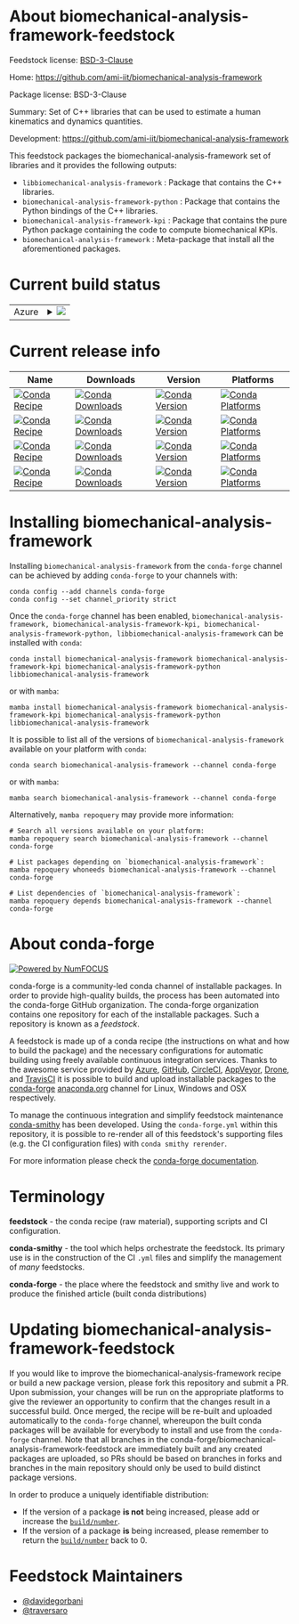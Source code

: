 About biomechanical-analysis-framework-feedstock
================================================

Feedstock license: [BSD-3-Clause](https://github.com/conda-forge/biomechanical-analysis-framework-feedstock/blob/main/LICENSE.txt)

Home: https://github.com/ami-iit/biomechanical-analysis-framework

Package license: BSD-3-Clause

Summary: Set of C++ libraries that can be used to estimate a human kinematics and dynamics quantities.

Development: https://github.com/ami-iit/biomechanical-analysis-framework

This feedstock packages the biomechanical-analysis-framework set of libraries and it provides the following outputs:
  * `libbiomechanical-analysis-framework` : Package that contains the C++ libraries.
  * `biomechanical-analysis-framework-python` : Package that contains the Python bindings of the C++ libraries.
  * `biomechanical-analysis-framework-kpi` : Package that contains the pure Python package containing the code to compute biomechanical KPIs.
  * `biomechanical-analysis-framework` : Meta-package that install all the aforementioned packages.

Current build status
====================


<table>
    
  <tr>
    <td>Azure</td>
    <td>
      <details>
        <summary>
          <a href="https://dev.azure.com/conda-forge/feedstock-builds/_build/latest?definitionId=25053&branchName=main">
            <img src="https://dev.azure.com/conda-forge/feedstock-builds/_apis/build/status/biomechanical-analysis-framework-feedstock?branchName=main">
          </a>
        </summary>
        <table>
          <thead><tr><th>Variant</th><th>Status</th></tr></thead>
          <tbody><tr>
              <td>linux_64_python3.10.____cpython</td>
              <td>
                <a href="https://dev.azure.com/conda-forge/feedstock-builds/_build/latest?definitionId=25053&branchName=main">
                  <img src="https://dev.azure.com/conda-forge/feedstock-builds/_apis/build/status/biomechanical-analysis-framework-feedstock?branchName=main&jobName=linux&configuration=linux%20linux_64_python3.10.____cpython" alt="variant">
                </a>
              </td>
            </tr><tr>
              <td>linux_64_python3.11.____cpython</td>
              <td>
                <a href="https://dev.azure.com/conda-forge/feedstock-builds/_build/latest?definitionId=25053&branchName=main">
                  <img src="https://dev.azure.com/conda-forge/feedstock-builds/_apis/build/status/biomechanical-analysis-framework-feedstock?branchName=main&jobName=linux&configuration=linux%20linux_64_python3.11.____cpython" alt="variant">
                </a>
              </td>
            </tr><tr>
              <td>linux_64_python3.12.____cpython</td>
              <td>
                <a href="https://dev.azure.com/conda-forge/feedstock-builds/_build/latest?definitionId=25053&branchName=main">
                  <img src="https://dev.azure.com/conda-forge/feedstock-builds/_apis/build/status/biomechanical-analysis-framework-feedstock?branchName=main&jobName=linux&configuration=linux%20linux_64_python3.12.____cpython" alt="variant">
                </a>
              </td>
            </tr><tr>
              <td>linux_64_python3.9.____cpython</td>
              <td>
                <a href="https://dev.azure.com/conda-forge/feedstock-builds/_build/latest?definitionId=25053&branchName=main">
                  <img src="https://dev.azure.com/conda-forge/feedstock-builds/_apis/build/status/biomechanical-analysis-framework-feedstock?branchName=main&jobName=linux&configuration=linux%20linux_64_python3.9.____cpython" alt="variant">
                </a>
              </td>
            </tr><tr>
              <td>linux_aarch64_python3.10.____cpython</td>
              <td>
                <a href="https://dev.azure.com/conda-forge/feedstock-builds/_build/latest?definitionId=25053&branchName=main">
                  <img src="https://dev.azure.com/conda-forge/feedstock-builds/_apis/build/status/biomechanical-analysis-framework-feedstock?branchName=main&jobName=linux&configuration=linux%20linux_aarch64_python3.10.____cpython" alt="variant">
                </a>
              </td>
            </tr><tr>
              <td>linux_aarch64_python3.11.____cpython</td>
              <td>
                <a href="https://dev.azure.com/conda-forge/feedstock-builds/_build/latest?definitionId=25053&branchName=main">
                  <img src="https://dev.azure.com/conda-forge/feedstock-builds/_apis/build/status/biomechanical-analysis-framework-feedstock?branchName=main&jobName=linux&configuration=linux%20linux_aarch64_python3.11.____cpython" alt="variant">
                </a>
              </td>
            </tr><tr>
              <td>linux_aarch64_python3.12.____cpython</td>
              <td>
                <a href="https://dev.azure.com/conda-forge/feedstock-builds/_build/latest?definitionId=25053&branchName=main">
                  <img src="https://dev.azure.com/conda-forge/feedstock-builds/_apis/build/status/biomechanical-analysis-framework-feedstock?branchName=main&jobName=linux&configuration=linux%20linux_aarch64_python3.12.____cpython" alt="variant">
                </a>
              </td>
            </tr><tr>
              <td>linux_aarch64_python3.9.____cpython</td>
              <td>
                <a href="https://dev.azure.com/conda-forge/feedstock-builds/_build/latest?definitionId=25053&branchName=main">
                  <img src="https://dev.azure.com/conda-forge/feedstock-builds/_apis/build/status/biomechanical-analysis-framework-feedstock?branchName=main&jobName=linux&configuration=linux%20linux_aarch64_python3.9.____cpython" alt="variant">
                </a>
              </td>
            </tr><tr>
              <td>osx_64_python3.10.____cpython</td>
              <td>
                <a href="https://dev.azure.com/conda-forge/feedstock-builds/_build/latest?definitionId=25053&branchName=main">
                  <img src="https://dev.azure.com/conda-forge/feedstock-builds/_apis/build/status/biomechanical-analysis-framework-feedstock?branchName=main&jobName=osx&configuration=osx%20osx_64_python3.10.____cpython" alt="variant">
                </a>
              </td>
            </tr><tr>
              <td>osx_64_python3.11.____cpython</td>
              <td>
                <a href="https://dev.azure.com/conda-forge/feedstock-builds/_build/latest?definitionId=25053&branchName=main">
                  <img src="https://dev.azure.com/conda-forge/feedstock-builds/_apis/build/status/biomechanical-analysis-framework-feedstock?branchName=main&jobName=osx&configuration=osx%20osx_64_python3.11.____cpython" alt="variant">
                </a>
              </td>
            </tr><tr>
              <td>osx_64_python3.12.____cpython</td>
              <td>
                <a href="https://dev.azure.com/conda-forge/feedstock-builds/_build/latest?definitionId=25053&branchName=main">
                  <img src="https://dev.azure.com/conda-forge/feedstock-builds/_apis/build/status/biomechanical-analysis-framework-feedstock?branchName=main&jobName=osx&configuration=osx%20osx_64_python3.12.____cpython" alt="variant">
                </a>
              </td>
            </tr><tr>
              <td>osx_64_python3.9.____cpython</td>
              <td>
                <a href="https://dev.azure.com/conda-forge/feedstock-builds/_build/latest?definitionId=25053&branchName=main">
                  <img src="https://dev.azure.com/conda-forge/feedstock-builds/_apis/build/status/biomechanical-analysis-framework-feedstock?branchName=main&jobName=osx&configuration=osx%20osx_64_python3.9.____cpython" alt="variant">
                </a>
              </td>
            </tr><tr>
              <td>osx_arm64_python3.10.____cpython</td>
              <td>
                <a href="https://dev.azure.com/conda-forge/feedstock-builds/_build/latest?definitionId=25053&branchName=main">
                  <img src="https://dev.azure.com/conda-forge/feedstock-builds/_apis/build/status/biomechanical-analysis-framework-feedstock?branchName=main&jobName=osx&configuration=osx%20osx_arm64_python3.10.____cpython" alt="variant">
                </a>
              </td>
            </tr><tr>
              <td>osx_arm64_python3.11.____cpython</td>
              <td>
                <a href="https://dev.azure.com/conda-forge/feedstock-builds/_build/latest?definitionId=25053&branchName=main">
                  <img src="https://dev.azure.com/conda-forge/feedstock-builds/_apis/build/status/biomechanical-analysis-framework-feedstock?branchName=main&jobName=osx&configuration=osx%20osx_arm64_python3.11.____cpython" alt="variant">
                </a>
              </td>
            </tr><tr>
              <td>osx_arm64_python3.12.____cpython</td>
              <td>
                <a href="https://dev.azure.com/conda-forge/feedstock-builds/_build/latest?definitionId=25053&branchName=main">
                  <img src="https://dev.azure.com/conda-forge/feedstock-builds/_apis/build/status/biomechanical-analysis-framework-feedstock?branchName=main&jobName=osx&configuration=osx%20osx_arm64_python3.12.____cpython" alt="variant">
                </a>
              </td>
            </tr><tr>
              <td>osx_arm64_python3.9.____cpython</td>
              <td>
                <a href="https://dev.azure.com/conda-forge/feedstock-builds/_build/latest?definitionId=25053&branchName=main">
                  <img src="https://dev.azure.com/conda-forge/feedstock-builds/_apis/build/status/biomechanical-analysis-framework-feedstock?branchName=main&jobName=osx&configuration=osx%20osx_arm64_python3.9.____cpython" alt="variant">
                </a>
              </td>
            </tr><tr>
              <td>win_64_python3.10.____cpython</td>
              <td>
                <a href="https://dev.azure.com/conda-forge/feedstock-builds/_build/latest?definitionId=25053&branchName=main">
                  <img src="https://dev.azure.com/conda-forge/feedstock-builds/_apis/build/status/biomechanical-analysis-framework-feedstock?branchName=main&jobName=win&configuration=win%20win_64_python3.10.____cpython" alt="variant">
                </a>
              </td>
            </tr><tr>
              <td>win_64_python3.11.____cpython</td>
              <td>
                <a href="https://dev.azure.com/conda-forge/feedstock-builds/_build/latest?definitionId=25053&branchName=main">
                  <img src="https://dev.azure.com/conda-forge/feedstock-builds/_apis/build/status/biomechanical-analysis-framework-feedstock?branchName=main&jobName=win&configuration=win%20win_64_python3.11.____cpython" alt="variant">
                </a>
              </td>
            </tr><tr>
              <td>win_64_python3.12.____cpython</td>
              <td>
                <a href="https://dev.azure.com/conda-forge/feedstock-builds/_build/latest?definitionId=25053&branchName=main">
                  <img src="https://dev.azure.com/conda-forge/feedstock-builds/_apis/build/status/biomechanical-analysis-framework-feedstock?branchName=main&jobName=win&configuration=win%20win_64_python3.12.____cpython" alt="variant">
                </a>
              </td>
            </tr><tr>
              <td>win_64_python3.9.____cpython</td>
              <td>
                <a href="https://dev.azure.com/conda-forge/feedstock-builds/_build/latest?definitionId=25053&branchName=main">
                  <img src="https://dev.azure.com/conda-forge/feedstock-builds/_apis/build/status/biomechanical-analysis-framework-feedstock?branchName=main&jobName=win&configuration=win%20win_64_python3.9.____cpython" alt="variant">
                </a>
              </td>
            </tr>
          </tbody>
        </table>
      </details>
    </td>
  </tr>
</table>

Current release info
====================

| Name | Downloads | Version | Platforms |
| --- | --- | --- | --- |
| [![Conda Recipe](https://img.shields.io/badge/recipe-biomechanical--analysis--framework-green.svg)](https://anaconda.org/conda-forge/biomechanical-analysis-framework) | [![Conda Downloads](https://img.shields.io/conda/dn/conda-forge/biomechanical-analysis-framework.svg)](https://anaconda.org/conda-forge/biomechanical-analysis-framework) | [![Conda Version](https://img.shields.io/conda/vn/conda-forge/biomechanical-analysis-framework.svg)](https://anaconda.org/conda-forge/biomechanical-analysis-framework) | [![Conda Platforms](https://img.shields.io/conda/pn/conda-forge/biomechanical-analysis-framework.svg)](https://anaconda.org/conda-forge/biomechanical-analysis-framework) |
| [![Conda Recipe](https://img.shields.io/badge/recipe-biomechanical--analysis--framework--kpi-green.svg)](https://anaconda.org/conda-forge/biomechanical-analysis-framework-kpi) | [![Conda Downloads](https://img.shields.io/conda/dn/conda-forge/biomechanical-analysis-framework-kpi.svg)](https://anaconda.org/conda-forge/biomechanical-analysis-framework-kpi) | [![Conda Version](https://img.shields.io/conda/vn/conda-forge/biomechanical-analysis-framework-kpi.svg)](https://anaconda.org/conda-forge/biomechanical-analysis-framework-kpi) | [![Conda Platforms](https://img.shields.io/conda/pn/conda-forge/biomechanical-analysis-framework-kpi.svg)](https://anaconda.org/conda-forge/biomechanical-analysis-framework-kpi) |
| [![Conda Recipe](https://img.shields.io/badge/recipe-biomechanical--analysis--framework--python-green.svg)](https://anaconda.org/conda-forge/biomechanical-analysis-framework-python) | [![Conda Downloads](https://img.shields.io/conda/dn/conda-forge/biomechanical-analysis-framework-python.svg)](https://anaconda.org/conda-forge/biomechanical-analysis-framework-python) | [![Conda Version](https://img.shields.io/conda/vn/conda-forge/biomechanical-analysis-framework-python.svg)](https://anaconda.org/conda-forge/biomechanical-analysis-framework-python) | [![Conda Platforms](https://img.shields.io/conda/pn/conda-forge/biomechanical-analysis-framework-python.svg)](https://anaconda.org/conda-forge/biomechanical-analysis-framework-python) |
| [![Conda Recipe](https://img.shields.io/badge/recipe-libbiomechanical--analysis--framework-green.svg)](https://anaconda.org/conda-forge/libbiomechanical-analysis-framework) | [![Conda Downloads](https://img.shields.io/conda/dn/conda-forge/libbiomechanical-analysis-framework.svg)](https://anaconda.org/conda-forge/libbiomechanical-analysis-framework) | [![Conda Version](https://img.shields.io/conda/vn/conda-forge/libbiomechanical-analysis-framework.svg)](https://anaconda.org/conda-forge/libbiomechanical-analysis-framework) | [![Conda Platforms](https://img.shields.io/conda/pn/conda-forge/libbiomechanical-analysis-framework.svg)](https://anaconda.org/conda-forge/libbiomechanical-analysis-framework) |

Installing biomechanical-analysis-framework
===========================================

Installing `biomechanical-analysis-framework` from the `conda-forge` channel can be achieved by adding `conda-forge` to your channels with:

```
conda config --add channels conda-forge
conda config --set channel_priority strict
```

Once the `conda-forge` channel has been enabled, `biomechanical-analysis-framework, biomechanical-analysis-framework-kpi, biomechanical-analysis-framework-python, libbiomechanical-analysis-framework` can be installed with `conda`:

```
conda install biomechanical-analysis-framework biomechanical-analysis-framework-kpi biomechanical-analysis-framework-python libbiomechanical-analysis-framework
```

or with `mamba`:

```
mamba install biomechanical-analysis-framework biomechanical-analysis-framework-kpi biomechanical-analysis-framework-python libbiomechanical-analysis-framework
```

It is possible to list all of the versions of `biomechanical-analysis-framework` available on your platform with `conda`:

```
conda search biomechanical-analysis-framework --channel conda-forge
```

or with `mamba`:

```
mamba search biomechanical-analysis-framework --channel conda-forge
```

Alternatively, `mamba repoquery` may provide more information:

```
# Search all versions available on your platform:
mamba repoquery search biomechanical-analysis-framework --channel conda-forge

# List packages depending on `biomechanical-analysis-framework`:
mamba repoquery whoneeds biomechanical-analysis-framework --channel conda-forge

# List dependencies of `biomechanical-analysis-framework`:
mamba repoquery depends biomechanical-analysis-framework --channel conda-forge
```


About conda-forge
=================

[![Powered by
NumFOCUS](https://img.shields.io/badge/powered%20by-NumFOCUS-orange.svg?style=flat&colorA=E1523D&colorB=007D8A)](https://numfocus.org)

conda-forge is a community-led conda channel of installable packages.
In order to provide high-quality builds, the process has been automated into the
conda-forge GitHub organization. The conda-forge organization contains one repository
for each of the installable packages. Such a repository is known as a *feedstock*.

A feedstock is made up of a conda recipe (the instructions on what and how to build
the package) and the necessary configurations for automatic building using freely
available continuous integration services. Thanks to the awesome service provided by
[Azure](https://azure.microsoft.com/en-us/services/devops/), [GitHub](https://github.com/),
[CircleCI](https://circleci.com/), [AppVeyor](https://www.appveyor.com/),
[Drone](https://cloud.drone.io/welcome), and [TravisCI](https://travis-ci.com/)
it is possible to build and upload installable packages to the
[conda-forge](https://anaconda.org/conda-forge) [anaconda.org](https://anaconda.org/)
channel for Linux, Windows and OSX respectively.

To manage the continuous integration and simplify feedstock maintenance
[conda-smithy](https://github.com/conda-forge/conda-smithy) has been developed.
Using the ``conda-forge.yml`` within this repository, it is possible to re-render all of
this feedstock's supporting files (e.g. the CI configuration files) with ``conda smithy rerender``.

For more information please check the [conda-forge documentation](https://conda-forge.org/docs/).

Terminology
===========

**feedstock** - the conda recipe (raw material), supporting scripts and CI configuration.

**conda-smithy** - the tool which helps orchestrate the feedstock.
                   Its primary use is in the construction of the CI ``.yml`` files
                   and simplify the management of *many* feedstocks.

**conda-forge** - the place where the feedstock and smithy live and work to
                  produce the finished article (built conda distributions)


Updating biomechanical-analysis-framework-feedstock
===================================================

If you would like to improve the biomechanical-analysis-framework recipe or build a new
package version, please fork this repository and submit a PR. Upon submission,
your changes will be run on the appropriate platforms to give the reviewer an
opportunity to confirm that the changes result in a successful build. Once
merged, the recipe will be re-built and uploaded automatically to the
`conda-forge` channel, whereupon the built conda packages will be available for
everybody to install and use from the `conda-forge` channel.
Note that all branches in the conda-forge/biomechanical-analysis-framework-feedstock are
immediately built and any created packages are uploaded, so PRs should be based
on branches in forks and branches in the main repository should only be used to
build distinct package versions.

In order to produce a uniquely identifiable distribution:
 * If the version of a package **is not** being increased, please add or increase
   the [``build/number``](https://docs.conda.io/projects/conda-build/en/latest/resources/define-metadata.html#build-number-and-string).
 * If the version of a package **is** being increased, please remember to return
   the [``build/number``](https://docs.conda.io/projects/conda-build/en/latest/resources/define-metadata.html#build-number-and-string)
   back to 0.

Feedstock Maintainers
=====================

* [@davidegorbani](https://github.com/davidegorbani/)
* [@traversaro](https://github.com/traversaro/)

